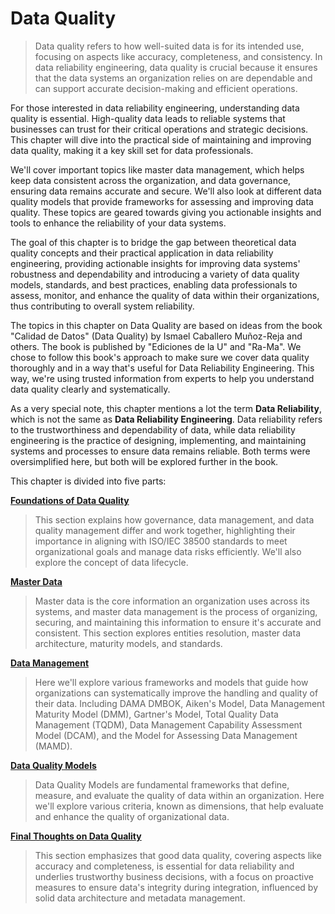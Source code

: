 # Data Quality
> Data quality refers to how well-suited data is for its intended use, focusing on aspects like accuracy, completeness, and consistency. In data reliability engineering, data quality is crucial because it ensures that the data systems an organization relies on are dependable and can support accurate decision-making and efficient operations.

For those interested in data reliability engineering, understanding data quality is essential. High-quality data leads to reliable systems that businesses can trust for their critical operations and strategic decisions. This chapter will dive into the practical side of maintaining and improving data quality, making it a key skill set for data professionals.

We'll cover important topics like master data management, which helps keep data consistent across the organization, and data governance, ensuring data remains accurate and secure. We'll also look at different data quality models that provide frameworks for assessing and improving data quality. These topics are geared towards giving you actionable insights and tools to enhance the reliability of your data systems.

The goal of this chapter is to bridge the gap between theoretical data quality concepts and their practical application in data reliability engineering, providing actionable insights for improving data systems' robustness and dependability and introducing a variety of data quality models, standards, and best practices, enabling data professionals to assess, monitor, and enhance the quality of data within their organizations, thus contributing to overall system reliability.

The topics in this chapter on Data Quality are based on ideas from the book "Calidad de Datos" (Data Quality) by Ismael Caballero Muñoz-Reja and others. The book is published by "Ediciones de la U" and "Ra-Ma". We chose to follow this book's approach to make sure we cover data quality thoroughly and in a way that's useful for Data Reliability Engineering. This way, we're using trusted information from experts to help you understand data quality clearly and systematically.

As a very special note, this chapter mentions a lot the term **Data Reliability**, which is not the same as **Data Reliability Engineering**. Data reliability refers to the trustworthiness and dependability of data, while data reliability engineering is the practice of designing, implementing, and maintaining systems and processes to ensure data remains reliable. Both terms were oversimplified here, but both will be explored further in the book.

This chapter is divided into five parts:

[**Foundations of Data Quality**](./data-quality/foundations.md)
> This section explains how governance, data management, and data quality management differ and work together, highlighting their importance in aligning with ISO/IEC 38500 standards to meet organizational goals and manage data risks efficiently. We'll also explore the concept of data lifecycle.

[**Master Data**](./data-quality/master_data.md)
> Master data is the core information an organization uses across its systems, and master data management is the process of organizing, securing, and maintaining this information to ensure it's accurate and consistent. This section explores entities resolution, master data architecture, maturity models, and standards.

[**Data Management**](./data-quality/management.md)
> Here we'll explore various frameworks and models that guide how organizations can systematically improve the handling and quality of their data. Including DAMA DMBOK, Aiken's Model, Data Management Maturity Model (DMM), Gartner's Model, Total Quality Data Management (TQDM), Data Management Capability Assessment Model (DCAM), and the Model for Assessing Data Management (MAMD).

[**Data Quality Models**](./data-quality/models.md)
> Data Quality Models are fundamental frameworks that define, measure, and evaluate the quality of data within an organization. Here we'll explore various criteria, known as dimensions, that help evaluate and enhance the quality of organizational data.

[**Final Thoughts on Data Quality**](./data-quality/final_thoughts.md)
> This section emphasizes that good data quality, covering aspects like accuracy and completeness, is essential for data reliability and underlies trustworthy business decisions, with a focus on proactive measures to ensure data's integrity during integration, influenced by solid data architecture and metadata management.
